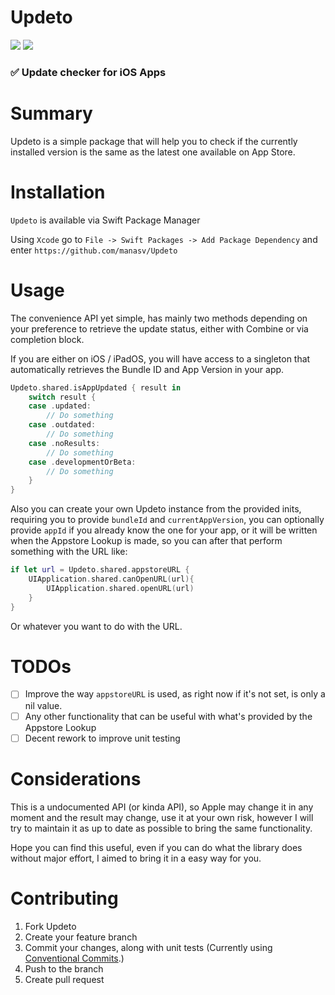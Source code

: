 # Updeto

[![](https://img.shields.io/endpoint?url=https%3A%2F%2Fswiftpackageindex.com%2Fapi%2Fpackages%2Fmanasv%2FUpdeto%2Fbadge%3Ftype%3Dswift-versions)](https://swiftpackageindex.com/manasv/Updeto)
[![](https://img.shields.io/endpoint?url=https%3A%2F%2Fswiftpackageindex.com%2Fapi%2Fpackages%2Fmanasv%2FUpdeto%2Fbadge%3Ftype%3Dplatforms)](https://swiftpackageindex.com/manasv/Updeto)

### ✅ Update checker for iOS Apps

# Summary

Updeto is a simple package that will help you to check if the currently installed version is the same as the latest one available on App Store.

# Installation

`Updeto` is available via Swift Package Manager

Using `Xcode` go to `File -> Swift Packages -> Add Package Dependency` and enter `https://github.com/manasv/Updeto`

# Usage

The convenience API yet simple, has mainly two methods depending on your preference to retrieve the update status, either with Combine or via completion block.

If you are either on iOS / iPadOS, you will have access to a singleton that automatically retrieves the Bundle ID and App Version in your app.

```swift
Updeto.shared.isAppUpdated { result in
    switch result {
    case .updated:
        // Do something 
    case .outdated:
        // Do something 
    case .noResults:
        // Do something
    case .developmentOrBeta:
        // Do something
    }
}
```

Also you can create your own Updeto instance from the provided inits, requiring you to provide `bundleId` and `currentAppVersion`, you can optionally provide `appId` if you already know the one for your app, or it will be written when the Appstore Lookup is made, so you can after that perform something with the URL like:

```swift
if let url = Updeto.shared.appstoreURL {
    UIApplication.shared.canOpenURL(url){
        UIApplication.shared.openURL(url)
    }
}
```

Or whatever you want to do with the URL.

# TODOs

- [ ]  Improve the way `appstoreURL` is used, as right now if it's not set, is only a nil value.
- [ ]  Any other functionality that can be useful with what's provided by the Appstore Lookup
- [ ]  Decent rework to improve unit testing

# Considerations

This is a undocumented API (or kinda API), so Apple may change it in any moment and the result may change, use it at your own risk, however I will try to maintain it as up to date as possible to bring the same functionality.

Hope you can find this useful, even if you can do what the library does without major effort, I aimed to bring it in a easy way for you.

# Contributing

1. Fork Updeto
2. Create your feature branch
3. Commit your changes, along with unit tests (Currently using [Conventional Commits](https://www.conventionalcommits.org/en/v1.0.0/).)
4. Push to the branch
4. Create pull request

